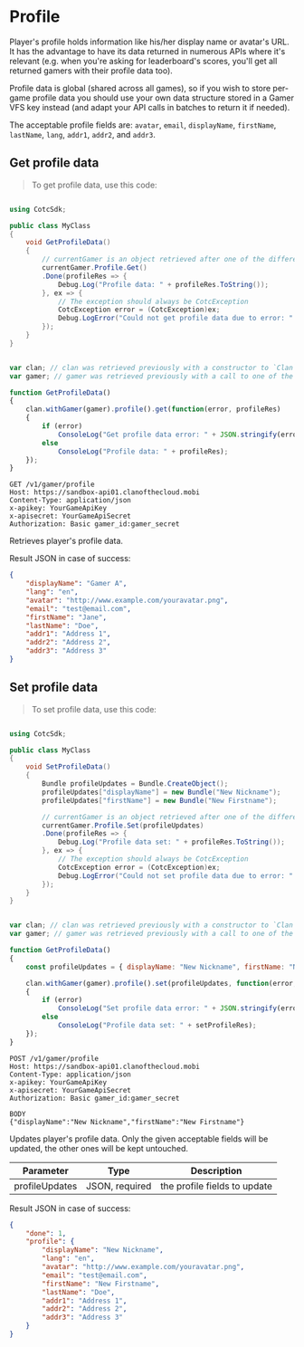 # Profile

Player's profile holds information like his/her display name or avatar's URL. It has the advantage to have its data
returned in numerous APIs where it's relevant (e.g. when you're asking for leaderboard's scores, you'll get all
returned gamers with their profile data too).

Profile data is global (shared across all games), so if you wish to store per-game profile data you should use your
own data structure stored in a Gamer VFS key instead (and adapt your API calls in batches to return it if needed).

The acceptable profile fields are: `avatar`, `email`, `displayName`, `firstName`, `lastName`, `lang`, `addr1`,
`addr2`, and `addr3`.

## Get profile data

> To get profile data, use this code:

```cpp
```

```cs
using CotcSdk;

public class MyClass
{
    void GetProfileData()
    {
        // currentGamer is an object retrieved after one of the different Login functions.
        currentGamer.Profile.Get()
        .Done(profileRes => {
            Debug.Log("Profile data: " + profileRes.ToString());
        }, ex => {
            // The exception should always be CotcException
            CotcException error = (CotcException)ex;
            Debug.LogError("Could not get profile data due to error: " + error.ErrorCode + " (" + error.ErrorInformation + ")");
        });
    }
}
```

```objectivec
```

```javascript
var clan; // clan was retrieved previously with a constructor to `Clan`
var gamer; // gamer was retrieved previously with a call to one of the Login methods from `Clan`

function GetProfileData()
{
    clan.withGamer(gamer).profile().get(function(error, profileRes)
    {
        if (error)
		    ConsoleLog("Get profile data error: " + JSON.stringify(error));
	    else
		    ConsoleLog("Profile data: " + profileRes);
    });
}
```

```http
GET /v1/gamer/profile
Host: https://sandbox-api01.clanofthecloud.mobi
Content-Type: application/json
x-apikey: YourGameApiKey
x-apisecret: YourGameApiSecret
Authorization: Basic gamer_id:gamer_secret
```

Retrieves player's profile data.

<aside class="success">
Result JSON in case of success:
</aside>

```json
{
	"displayName": "Gamer A",
	"lang": "en",
	"avatar": "http://www.example.com/youravatar.png",
	"email": "test@email.com",
	"firstName": "Jane",
	"lastName": "Doe",
	"addr1": "Address 1",
	"addr2": "Address 2",
	"addr3": "Address 3"
}
```

## Set profile data

> To set profile data, use this code:

```cpp
```

```cs
using CotcSdk;

public class MyClass
{
    void SetProfileData()
    {
		Bundle profileUpdates = Bundle.CreateObject();
		profileUpdates["displayName"] = new Bundle("New Nickname");
		profileUpdates["firstName"] = new Bundle("New Firstname");

        // currentGamer is an object retrieved after one of the different Login functions.
        currentGamer.Profile.Set(profileUpdates)
        .Done(profileRes => {
            Debug.Log("Profile data set: " + profileRes.ToString());
        }, ex => {
            // The exception should always be CotcException
            CotcException error = (CotcException)ex;
            Debug.LogError("Could not set profile data due to error: " + error.ErrorCode + " (" + error.ErrorInformation + ")");
        });
    }
}
```

```objectivec
```

```javascript
var clan; // clan was retrieved previously with a constructor to `Clan`
var gamer; // gamer was retrieved previously with a call to one of the Login methods from `Clan`

function GetProfileData()
{
	const profileUpdates = { displayName: "New Nickname", firstName: "New Firstname" };

    clan.withGamer(gamer).profile().set(profileUpdates, function(error, setProfileRes)
    {
        if (error)
		    ConsoleLog("Set profile data error: " + JSON.stringify(error));
	    else
		    ConsoleLog("Profile data set: " + setProfileRes);
    });
}
```

```http
POST /v1/gamer/profile
Host: https://sandbox-api01.clanofthecloud.mobi
Content-Type: application/json
x-apikey: YourGameApiKey
x-apisecret: YourGameApiSecret
Authorization: Basic gamer_id:gamer_secret

BODY
{"displayName":"New Nickname","firstName":"New Firstname"}
```

Updates player's profile data. Only the given acceptable fields will be updated, the other ones will be kept untouched.

Parameter | Type | Description
--------- | ---- | -----------
profileUpdates | JSON, required | the profile fields to update

<aside class="success">
Result JSON in case of success:
</aside>

```json
{
	"done": 1,
	"profile": {
		"displayName": "New Nickname",
		"lang": "en",
		"avatar": "http://www.example.com/youravatar.png",
		"email": "test@email.com",
		"firstName": "New Firstname",
		"lastName": "Doe",
		"addr1": "Address 1",
		"addr2": "Address 2",
		"addr3": "Address 3"
	}
}
```
